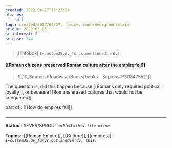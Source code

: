 ```yaml
---
created: 2022-04-27T15:23:54 
aliases:
  - null
tags: created/2022/04/27, review, node/evergreen/claim
sr-due: 2022-05-05
sr-interval: 2
sr-ease: 244
---
```

> [!infobox]
`$=customJS.dv_funcs.mentionedIn(dv)`

#### [[Roman citizens preserved Roman culture after the empire fell]]


> ![[10_Sources/Readwise/Books/books - Sapiens#^308475521]]

The question is, did this happen because [[Romans only required political loyalty]], or because [[Romans erased cultures that would not be conquered]]

part of:: [[How do empires fall]]

### <hr class="footnote"/>

**Status**:: #EVER/SPROUT
*edited `=this.file.mtime`*

**Topics**:: [[Roman Empire]], [[Culture]], [[empires]]
*`$=customJS.dv_funcs.outlinedIn(dv, this)`*
